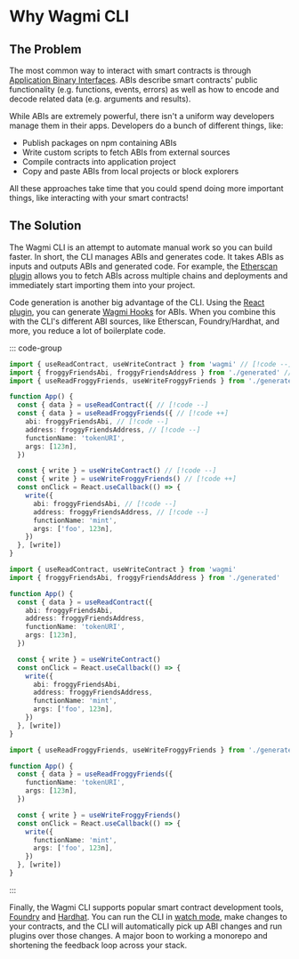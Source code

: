 # Why Wagmi CLI

## The Problem

The most common way to interact with smart contracts is through [Application Binary Interfaces](https://docs.soliditylang.org/en/latest/abi-spec.html). ABIs describe smart contracts' public functionality (e.g. functions, events, errors) as well as how to encode and decode related data (e.g. arguments and results).

While ABIs are extremely powerful, there isn't a uniform way developers manage them in their apps. Developers do a bunch of different things, like:

- Publish packages on npm containing ABIs
- Write custom scripts to fetch ABIs from external sources
- Compile contracts into application project
- Copy and paste ABIs from local projects or block explorers

All these approaches take time that you could spend doing more important things, like interacting with your smart contracts!

## The Solution

The Wagmi CLI is an attempt to automate manual work so you can build faster. In short, the CLI manages ABIs and generates code. It takes ABIs as inputs and outputs ABIs and generated code. For example, the [Etherscan plugin](/cli/api/plugins/etherscan) allows you to fetch ABIs across multiple chains and deployments and immediately start importing them into your project.

Code generation is another big advantage of the CLI. Using the [React plugin](/cli/api/plugins/react), you can generate [Wagmi Hooks](/react/api/hooks) for ABIs. When you combine this with the CLI's different ABI sources, like Etherscan, Foundry/Hardhat, and more, you reduce a lot of boilerplate code.

::: code-group
```ts [Diff]
import { useReadContract, useWriteContract } from 'wagmi' // [!code --]
import { froggyFriendsAbi, froggyFriendsAddress } from './generated' // [!code --]
import { useReadFroggyFriends, useWriteFroggyFriends } from './generated' // [!code ++]

function App() {
  const { data } = useReadContract({ // [!code --]
  const { data } = useReadFroggyFriends({ // [!code ++]
    abi: froggyFriendsAbi, // [!code --]
    address: froggyFriendsAddress, // [!code --]
    functionName: 'tokenURI',
    args: [123n],
  })

  const { write } = useWriteContract() // [!code --]
  const { write } = useWriteFroggyFriends() // [!code ++]
  const onClick = React.useCallback(() => {
    write({
      abi: froggyFriendsAbi, // [!code --]
      address: froggyFriendsAddress, // [!code --]
      functionName: 'mint',
      args: ['foo', 123n],
    })
  }, [write])
}
```
```ts [Before]
import { useReadContract, useWriteContract } from 'wagmi'
import { froggyFriendsAbi, froggyFriendsAddress } from './generated'

function App() {
  const { data } = useReadContract({
    abi: froggyFriendsAbi,
    address: froggyFriendsAddress,
    functionName: 'tokenURI',
    args: [123n],
  })

  const { write } = useWriteContract()
  const onClick = React.useCallback(() => {
    write({
      abi: froggyFriendsAbi,
      address: froggyFriendsAddress,
      functionName: 'mint',
      args: ['foo', 123n],
    })
  }, [write])
}
```
```ts [After]
import { useReadFroggyFriends, useWriteFroggyFriends } from './generated'

function App() {
  const { data } = useReadFroggyFriends({
    functionName: 'tokenURI',
    args: [123n],
  })

  const { write } = useWriteFroggyFriends()
  const onClick = React.useCallback(() => {
    write({
      functionName: 'mint',
      args: ['foo', 123n],
    })
  }, [write])
}
```
:::

Finally, the Wagmi CLI supports popular smart contract development tools, [Foundry](/cli/api/plugins/foundry) and [Hardhat](/cli/api/plugins/hardhat). You can run the CLI in [watch mode](/cli/api/commands/generate#w-watch), make changes to your contracts, and the CLI will automatically pick up ABI changes and run plugins over those changes. A major boon to working a monorepo and shortening the feedback loop across your stack.
